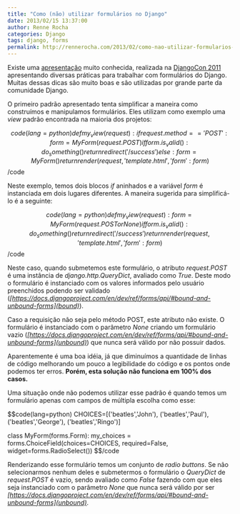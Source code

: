 ```yaml
---
title: "Como (não) utilizar formulários no Django"
date: 2013/02/15 13:37:00
author: Renne Rocha
categories: Django
tags: django, forms
permalink: http://rennerocha.com/2013/02/como-nao-utilizar-formularios-no-django
---
```

Existe uma [apresentação](http://www.slideshare.net/pydanny/advanced-django-forms-usage) muito conhecida,
realizada na [DjangoCon 2011](http://pyvideo.org/video/82/djangocon-2011--advanced-django-form-usage)
apresentando diversas práticas para trabalhar com formulários do Django. Muitas dessas dicas são
muito boas e são utilizadas por grande parte da comunidade Django.

O primeiro padrão apresentado tenta simplificar a maneira como construímos e manipulamos
formulários. Eles utilizam como exemplo uma _view_ padrão encontrada na maioria dos projetos:

$$code(lang=python)
def my_view(request):
    if request.method == 'POST':
        form = MyForm(request.POST)
        if form.is_valid():
            do_something()
            return redirect('/success')
    else:
        form = MyForm()
    return render(request, 'template.html', {'form': form})
$$/code

Neste exemplo, temos dois blocos _if_ aninhados e a variável _form_ é instanciada em dois
lugares diferentes. A maneira sugerida para simplificá-lo é a seguinte:

$$code(lang=python)
def my_view(request):
    form = MyForm(request.POST or None)
    if form.is_valid():
        do_something()
        return redirect('/success')
    return render(request, 'template.html', {'form': form})
$$/code

Neste caso, quando submetemos este formulário, o atributo _request.POST_ é uma
instância de _django.http.QueryDict_, avaliado como _True_. Deste modo o formulário
é instanciado com os valores informados pelo usuário preenchidos podendo ser
validado (_[https://docs.djangoproject.com/en/dev/ref/forms/api/#bound-and-unbound-forms](bound)_).

Caso a requisição não seja pelo método POST, este atributo não existe. O
formulário é instanciado com o parâmetro _None_ criando um formulário vazio
(_[https://docs.djangoproject.com/en/dev/ref/forms/api/#bound-and-unbound-forms](unbound)_)
que nunca será válido por não possuir dados.

Aparentemente é uma boa idéia, já que diminuímos a quantidade de linhas de código
melhorando um pouco a legibilidade do código e os pontos onde podemos ter erros.
**Porém, esta solução não funciona em 100% dos casos.**

Uma situação onde não podemos utilizar esse padrão é quando temos um formulário
apenas com campos de múltipla escolha como esse:

$$code(lang=python)
CHOICES=[('beatles','John'),
         ('beatles','Paul'),
         ('beatles','George'),
         ('beatles','Ringo')]

class MyForm(forms.Form):
    my_choices = forms.ChoiceField(choices=CHOICES, required=False, widget=forms.RadioSelect())
$$/code

Renderizando esse formulário temos um conjunto de _radio buttons_. Se não selecionarmos
nenhum deles e submetermos o formulário o _QueryDict_ de _request.POST_ é vazio, sendo
avaliado como _False_ fazendo com que eles seja instanciado com o parâmetro _None_ que nunca
será válido por ser _[https://docs.djangoproject.com/en/dev/ref/forms/api/#bound-and-unbound-forms](unbound)_.
